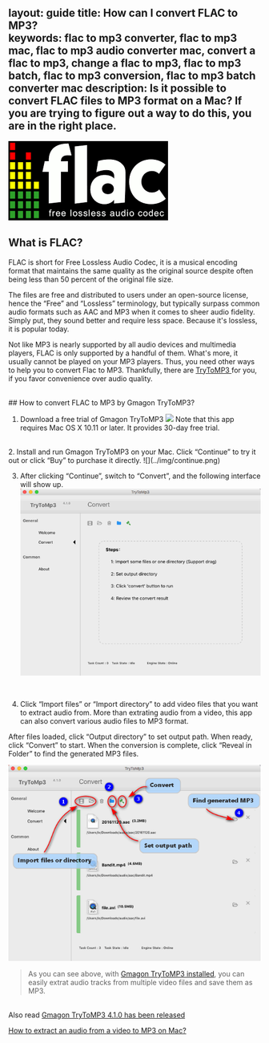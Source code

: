 layout: guide
title: How can I convert FLAC to MP3?    
keywords: flac to mp3 converter, flac to mp3 mac, flac to mp3 audio converter mac, convert a flac to mp3, change a flac to mp3, flac to mp3 batch, flac to mp3 conversion, flac to mp3 batch converter mac
description: Is it possible to convert FLAC files to MP3 format on a Mac? If you are trying to figure out a way to do this, you are in the right place.   
---

![](../img/flac.png)
<br>
## What is FLAC?
FLAC is short for Free Lossless Audio Codec, it is a musical encoding format that maintains the same quality as the original source despite often being less than 50 percent of the original file size. 

The files are free and distributed to users under an open-source license, hence the “Free” and “Lossless” terminology, but typically surpass common audio formats such as AAC and MP3 when it comes to sheer audio fidelity. Simply put, they sound better and require less space.  Because it's lossless, it is popular today.

Not like MP3 is nearly supported by all audio devices and multimedia players, FLAC is only supported by a handful of them. What's more, it usually cannot be played on your MP3 players. Thus, you need other ways to help you to convert Flac to MP3. Thankfully, there are <a href="https://gmagon.com/products/store/trytomp3/" target="_blank"> TryToMP3 </a> for you, if you favor convenience over audio quality. 

<br>
## How to convert FLAC to MP3 by Gmagon TryToMP3?

1. Download a free trial of Gmagon TryToMP3
<a href="https://gmagon.com/products/store/trytomp3/" target="_blank"> <img src="https://gmagon.com/asset/images/free-download.png"/></a>
Note that this app requires Mac OS X 10.11 or later. It provides 30-day free trial. 
<br>
2. Install and run Gmagon TryToMP3 on your Mac. Click “Continue” to try it out or click “Buy” to purchase it directly. 
![](../img/continue.png)
<br>

3. After clicking “Continue”, switch to “Convert”, and the following interface will show up. 
![](../img/convert.png)
<br>

4. Click “Import files” or “Import directory” to add video files that you want to extract audio from. More than extrating audio from a video, this app can also convert various audio files to MP3 format. 

After files loaded, click “Output directory” to set output path. When ready, click “Convert” to start. When the conversion is complete, click “Reveal in Folder” to find the generated MP3 files. 

![](../img/steps.png) 
<br>


>As you can see above, with <a href="https://gmagon.com/products/store/trytomp3/" target="_blank">Gmagon TryToMP3 installed</a>, you can easily extrat audio tracks from multiple video files and save them as MP3.  

<br>
Also read
<a href="https://gmagon.com/guide/trytomp3/trytomp3ver4.1.0.html " target="_blank" >Gmagon TryToMP3 4.1.0 has been released</a>

<a href="https://gmagon.com/guide/trytomp3/extract-audio-to-mp3-mac.html " target="_blank" >How to extract an audio from a video to MP3 on Mac?</a>
